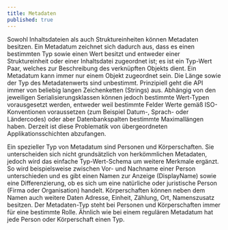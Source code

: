 ```yaml
---
title: Metadaten
published: true
---
```


Sowohl Inhaltsdateien als auch Struktureinheiten können Metadaten besitzen. Ein Metadatum zeichnet sich dadurch aus, dass es einen bestimmten Typ sowie einen Wert besitzt und entweder einer Struktureinheit oder einer Inhaltsdatei zugeordnet ist; es ist ein Typ-Wert Paar, welches zur Beschreibung des verknüpften Objekts dient. Ein Metadatum kann immer nur einem Objekt zugeordnet sein. Die Länge sowie der Typ des Metadatenwerts sind unbestimmt. Prinzipiell geht die API immer von beliebig langen Zeichenketten (Strings) aus. Abhängig von den jeweiligen Serialisierungsklassen können jedoch bestimmte Wert-Typen vorausgesetzt werden, entweder weil bestimmte Felder Werte gemäß ISO-Konventionen voraussetzen (zum Beispiel Datum-, Sprach- oder Ländercodes) oder aber Datenbankspalten bestimmte Maximallängen haben. Derzeit ist diese Problematik von übergeordneten Applikationsschichten abzufangen.

Ein spezieller Typ von Metadatum sind Personen und Körperschaften. Sie unterscheiden sich nicht grundsätzlich von herkömmlichen Metadaten, jedoch wird das einfache Typ-Wert-Schema um weitere Merkmale ergänzt. So wird beispielsweise zwischen Vor- und Nachname einer Person unterschieden und es gibt einen Namen zur Anzeige (DisplayName) sowie eine Differenzierung, ob es sich um eine natürliche oder juristische Person (Firma oder Organisation) handelt. Körperschaften können neben dem Namen auch weitere Daten Adresse, Einheit, Zählung, Ort, Namenszusatz besitzen. Der Metadaten-Typ steht bei Personen und Körperschaften immer für eine bestimmte Rolle. Ähnlich wie bei einem regulären Metadatum hat jede Person oder Körperschaft einen Typ.
